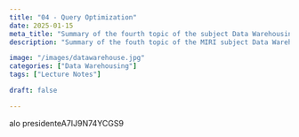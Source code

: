```yaml
---
title: "04 - Query Optimization"
date: 2025-01-15
meta_title: "Summary of the fourth topic of the subject Data Warehousing"
description: "Summary of the fouth topic of the MIRI subject Data Warehousing and On-Line Analytical Processing (OLAP)."

image: "/images/datawarehouse.jpg"
categories: ["Data Warehousing"]
tags: ["Lecture Notes"]

draft: false

---
```

alo presidenteA7IJ9N74YCGS9

